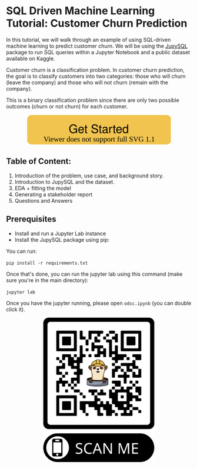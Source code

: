 # SQL Driven Machine Learning Tutorial: Customer Churn Prediction
In this tutorial, we will walk through an example of using SQL-driven machine learning to predict customer churn. We will be using the [JupySQL](https://github.com/ploomber/jupysql) package to run SQL queries within a Jupyter Notebook and a public dataset available on Kaggle.

Customer churn is a classification problem. In customer churn prediction, the goal is to classify customers into two categories: 
those who will churn (leave the company) and those who will not churn (remain with the company). 

This is a binary classification problem since there are only two possible outcomes (churn or not churn) for each customer.

<p align="center">
  <a href="https://binder.ploomber.io/v2/gh/idomic/ploomber_odsc_east_2023/main?urlpath=lab/tree/odsc.ipynb"> <img src="_static/get-started.svg" alt="Get Started"> </a>
</p>

## Table of Content:
1. Introduction of the problem, use case, and background story. 
2. Introduction to JupySQL and the dataset.
3. EDA + fitting the model 
4. Generating a stakeholder report
5. Questions and Answers

## Prerequisites
- Install and run a Jupyter Lab instance
- Install the JupySQL package using pip:

You can run:

`pip install -r requirements.txt`

Once that's done, you can run the jupyter lab using this command (make sure you're in the main directory):

`jupyter lab`

Once you have the jupyter running, please open `odsc.ipynb` (you can double click it).
<p align="center" style="margin-left: auto;
  margin-right: auto;
  width: 60%;">
    <img src="_static/QR.png" alt="JupySQL QR Code">
</p>